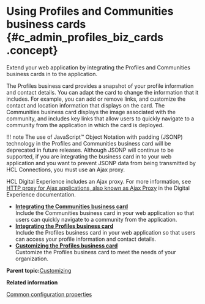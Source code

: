 # Using Profiles and Communities business cards {#c_admin_profiles_biz_cards .concept}

Extend your web application by integrating the Profiles and Communities business cards in to the application.

The Profiles business card provides a snapshot of your profile information and contact details. You can adapt the card to change the information that it includes. For example, you can add or remove links, and customize the contact and location information that displays on the card. The Communities business card displays the image associated with the community, and includes key links that allow users to quickly navigate to a community from the application in which the card is deployed.

!!! note
    The use of JavaScript™ Object Notation with padding \(JSONP\) technology in the Profiles and Communities business card will be deprecated in future releases. Although JSONP will continue to be supported, if you are integrating the business card in to your web application and you want to prevent JSONP data from being transmitted by HCL Connections, you must use an Ajax proxy.

HCL Digital Experience includes an Ajax proxy. For more information, see [HTTP proxy for Ajax applications, also known as Ajax Proxy](https://help.hcltechsw.com/digital-experience/8.5/dev-portlet/outbhttp_httproxy_4_ajax_apps.html) in the Digital Experience documentation.

-   **[Integrating the Communities business card](../admin/t_admin_communities_include_biz_card.md)**  
Include the Communities business card in your web application so that users can quickly navigate to a community from the application.
-   **[Integrating the Profiles business card](../customize/t_admin_profiles_include_biz_card.md)**  
Include the Profiles business card in your web application so that users can access your profile information and contact details.
-   **[Customizing the Profiles business card](../customize/c_admin_profiles_customize_biz_card_links.md)**  
Customize the Profiles business card to meet the needs of your organization.

**Parent topic:**[Customizing](../customize/c_customize_overview.md)

**Related information**  


[Common configuration properties](../admin/r_admin_common_props.md)

